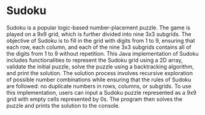 # Sudoku
Sudoku is a popular logic-based number-placement puzzle. The game is played on a 9x9 grid, which is further divided into nine 3x3 subgrids. The objective of Sudoku is to fill in the grid with digits from 1 to 9, ensuring that each row, each column, and each of the nine 3x3 subgrids contains all of the digits from 1 to 9 without repetition.
This Java implementation of Sudoku includes functionalities to represent the Sudoku grid using a 2D array, validate the initial puzzle, solve the puzzle using a backtracking algorithm, and print the solution. The solution process involves recursive exploration of possible number combinations while ensuring that the rules of Sudoku are followed: no duplicate numbers in rows, columns, or subgrids.
To use this implementation, users can input a Sudoku puzzle represented as a 9x9 grid with empty cells represented by 0s. The program then solves the puzzle and prints the solution to the console.
